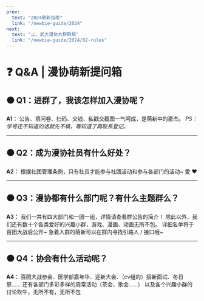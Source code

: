 ```yaml
---
prev:
  text: "2024萌新指南"
  link: "/newbie-guide/2024"
next:
  text: "二、武大漫协大群群规"
  link: "/newbie-guide/2024/02-rules"
---
```


# ❓ Q&A | 漫协萌新提问箱

## ⚫ Q1：进群了，我该怎样加入漫协呢？
**A1：** 公告、填问卷、扫码、交钱、私戳交截图一气呵成，是萌新中的豪杰。
_PS：学号还不知道的话就先不填，等知道了再联系登记。_

---

## ⚫ Q2：成为漫协社员有什么好处？
**A2：** 根据社团管理条例，只有社员才能参与社团活动和参与各部门的活动~
愛 ♥

---

## ⚫ Q3：漫协都有什么部门呢？有什么主题群么？
**A3：** 我们一共有四大部门和一团一组，详情请查看群公告的简介！
除此以外，我们还有数十个各类爱好的兴趣小群，游戏、漫画、动画无所不包。
详细名单将于百团大战后公开~
急着入群的萌新可以在群内寻找引路人 / 接口哦~

---

## ⚫ Q4：协会有什么活动呢？
**A4：** 百团大战参会、医学部嘉年华、迎新大会、（cv组的）招新面试、冬日祭……
还有各部门多彩多样的周常活动（茶会、歌会……）
以及各个兴趣小群的讨论吹牛，无所不有，无所不包
